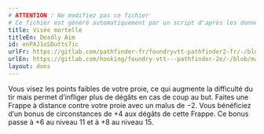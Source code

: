 ```yaml
---
# ATTENTION : Ne modifiez pas ce fichier
# Ce fichier est généré automatiquement par un script d'après les données du module Foundry VTT officiel et de sa traduction
title: Visée mortelle
titleEn: Deadly Aim
id: enPAJ1oSDutts7ic
urlFr: https://gitlab.com/pathfinder-fr/foundryvtt-pathfinder2-fr/-/blob/master/data/feats/enPAJ1oSDutts7ic.htm
urlEn: https://gitlab.com/hooking/foundry-vtt---pathfinder-2e/-/blob/master/packs/data/feats.db/deadly-aim.json
layout: dons
---
```

Vous visez les points faibles de votre proie, ce qui augmente la difficulté du tir mais permet d’infliger plus de dégâts en cas de coup au but. Faites une Frappe à distance contre votre proie avec un malus de −2. Vous bénéficiez d’un bonus de circonstances de +4 aux dégâts de cette Frappe. Ce bonus passe à +6 au niveau 11 et à +8 au niveau 15.
